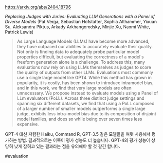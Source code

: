 https://arxiv.org/abs/2404.18796

*Replacing Judges with Juries: Evaluating LLM Generations with a Panel of Diverse Models* (Pat Verga, Sebastian Hofstatter, Sophia Althammer, Yixuan Su, Aleksandra Piktus, Arkady Arkhangorodsky, Minjie Xu, Naomi White, Patrick Lewis)

> As Large Language Models (LLMs) have become more advanced, they have outpaced our abilities to accurately evaluate their quality. Not only is finding data to adequately probe particular model properties difficult, but evaluating the correctness of a model's freeform generation alone is a challenge. To address this, many evaluations now rely on using LLMs themselves as judges to score the quality of outputs from other LLMs. Evaluations most commonly use a single large model like GPT4. While this method has grown in popularity, it is costly, has been shown to introduce intramodel bias, and in this work, we find that very large models are often unnecessary. We propose instead to evaluate models using a Panel of LLm evaluators (PoLL). Across three distinct judge settings and spanning six different datasets, we find that using a PoLL composed of a larger number of smaller models outperforms a single large judge, exhibits less intra-model bias due to its composition of disjoint model families, and does so while being over seven times less expensive.

GPT-4 대신 저렴한 Haiku, Command R, GPT-3.5 같은 모델들을 여럿 사용해서 평가하는 방법. 결과적으로는 이쪽이 평가 성능도 더 높습니다. GPT-4의 평가 성능이 상당히 낮게 잡히고 있는 결과라는 점을 유의해야 할 것 같긴 합니다.

#evaluation 